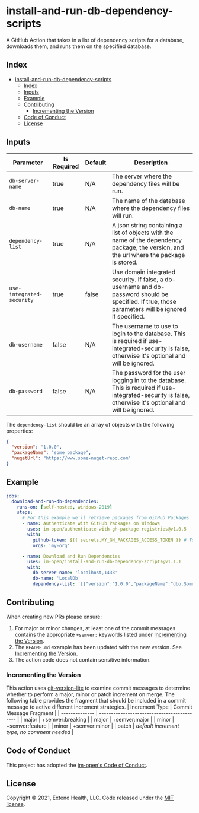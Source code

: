 # install-and-run-db-dependency-scripts

A GitHub Action that takes in a list of dependency scripts for a database, downloads them, and runs them on the specified database.

## Index
 
- [install-and-run-db-dependency-scripts](#install-and-run-db-dependency-scripts)
  - [Index](#index)
  - [Inputs](#inputs)
  - [Example](#example)
  - [Contributing](#contributing)
    - [Incrementing the Version](#incrementing-the-version)
  - [Code of Conduct](#code-of-conduct)
  - [License](#license)

## Inputs
| Parameter                 | Is Required | Default | Description                                                                                                                                              |
| ------------------------- | ----------- | ------- | -------------------------------------------------------------------------------------------------------------------------------------------------------- |
| `db-server-name`          | true        | N/A     | The server where the dependency files will be run.                                                                                                       |
| `db-name`                 | true        | N/A     | The name of the database where the dependency files will run.                                                                                            |
| `dependency-list`         | true        | N/A     | A json string containing a list of objects with the name of the dependency package, the version, and the url where the package is stored.                |
| `use-integrated-security` | true        | false   | Use domain integrated security. If false, a db-username and db-password should be specified. If true, those parameters will be ignored if specified.     |
| `db-username`             | false       | N/A     | The username to use to login to the database. This is required if use-integrated-security is false, otherwise it's optional and will be ignored.         |
| `db-password`             | false       | N/A     | The password for the user logging in to the database. This is required if use-integrated-security is false, otherwise it's optional and will be ignored. |

The `dependency-list` should be an array of objects with the following properties:
```json
{
  "version": "1.0.0",
  "packageName": "some_package",
  "nugetUrl": "https://www.some-nuget-repo.com"
}
```

## Example

```yml
jobs:
  download-and-run-db-dependencies:
    runs-on: [self-hosted, windows-2019]
    steps:
      # For this example we'll retrieve packages from GitHub Packages 
      - name: Authenticate with GitHub Packages on Windows
        uses: im-open/authenticate-with-gh-package-registries@v1.0.5
        with:
          github-token: ${{ secrets.MY_GH_PACKAGES_ACCESS_TOKEN }} # Token has read:packages scope and is authorized for each of the orgs
          orgs: 'my-org'

      - name: Download and Run Dependencies
        uses: im-open/install-and-run-db-dependency-scripts@v1.1.1
        with:
          db-server-name: 'localhost,1433'
          db-name: 'LocalDb'
          dependency-list: '[{"version":"1.0.0","packageName":"dbo.Something","nugetUrl":"https://nuget.pkg.github.com/my-org/my-repo/dbo.Something.nupkg"},{"version":"1.2.0","packageName":"dbo.SomeOtherThing","nugetUrl":"https://nuget.pkg.github.com/my-org/my-repo/dbo.SomeOtherThing.nupkg"}]'
```


## Contributing

When creating new PRs please ensure:
1. For major or minor changes, at least one of the commit messages contains the appropriate `+semver:` keywords listed under [Incrementing the Version](#incrementing-the-version).
2. The `README.md` example has been updated with the new version.  See [Incrementing the Version](#incrementing-the-version).
3. The action code does not contain sensitive information.

### Incrementing the Version

This action uses [git-version-lite] to examine commit messages to determine whether to perform a major, minor or patch increment on merge.  The following table provides the fragment that should be included in a commit message to active different increment strategies.
| Increment Type | Commit Message Fragment                     |
| -------------- | ------------------------------------------- |
| major          | +semver:breaking                            |
| major          | +semver:major                               |
| minor          | +semver:feature                             |
| minor          | +semver:minor                               |
| patch          | *default increment type, no comment needed* |

## Code of Conduct

This project has adopted the [im-open's Code of Conduct](https://github.com/im-open/.github/blob/master/CODE_OF_CONDUCT.md).

## License

Copyright &copy; 2021, Extend Health, LLC. Code released under the [MIT license](LICENSE).

[git-version-lite]: https://github.com/im-open/git-version-lite
